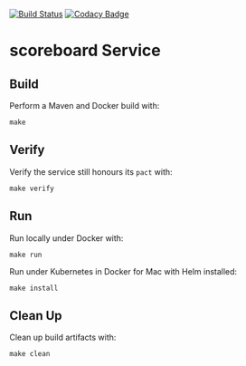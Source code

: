 [![Build Status](https://travis-ci.org/chrisesharp/scoreboard-service.svg?branch=master)](https://travis-ci.org/chrisesharp/scoreboard-service)
[![Codacy Badge](https://api.codacy.com/project/badge/Grade/81212ba902b34f80b54b806a1968e196)](https://www.codacy.com/app/chrisesharp/scoreboard-service?utm_source=github.com&amp;utm_medium=referral&amp;utm_content=chrisesharp/scoreboard-service&amp;utm_campaign=Badge_Grade)
# scoreboard Service

## Build

Perform a Maven and Docker build with:
```
make
```

## Verify

Verify the service still honours its `pact` with:
```
make verify
```

## Run

Run locally under Docker with:
```
make run
```

Run under Kubernetes in Docker for Mac with Helm installed:
```
make install
```

## Clean Up

Clean up build artifacts with:
```
make clean
```

